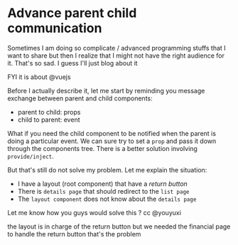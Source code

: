 # Advance parent child communication
Sometimes I am doing so complicate / advanced programming stuffs that I want to share but then I realize that I might not have the right audience for it.
That's so sad. I guess I'll just blog about it

FYI it is about @vuejs 

Before I actually describe it, let me start by reminding you message exchange between parent and child components:
- parent to child: props
- child to parent: event

What if you need the child component to be notified when the parent is doing a particular event. We can sure try to set a `prop` and pass it down through the components tree. There is a better solution involving `provide/inject`. 

But that's still do not solve my problem. Let me explain the situation:
- I have a layout (root component) that have a _return button_
- There is `details page` that should redirect to the `list page`
- The `layout component` does not know about the `details page`

Let me know how you guys would solve this ?
cc @youyuxi

the layout is in charge of the return button
but we needed the financial page to handle the return button that's the problem
